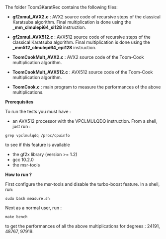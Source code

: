 The folder Toom3KaratRec contains the following files:

* **gf2xmul_AVX2.c** : AVX2 source code of recursive steps of the classical Karatsuba algorithm. Final multiplication is done using 
the **_mm_clmulepi64_si128**  instruction.
* **gf2xmul_AVX512.c** : AVX512 source code of recursive steps of the classical Karatsuba algorithm. Final multiplication is done using the **_mm512_clmulepi64_epi128** instruction.
* **ToomCookMult_AVX2.c** : AVX2 source code of the Toom-Cook multiplication algorithm.
* **ToomCookMult_AVX512.c** : AVX512 source code of the Toom-Cook multiplication algorithm.

* **ToomCook.c** : main program to measure the performances of the above multiplications.

**Prerequisites**

To run the tests you must have :
* an AVX512 processor with the VPCLMULQDQ instruction. From a shell, just run :
```console
grep vpclmulqdq /proc/cpuinfo
``` 
to see if this feature is available
* the gf2x library (version >= 1.2) 
* gcc 10.2.0
* the msr-tools

**How to run ?**

First configure the msr-tools and disable the turbo-boost feature. In a shell, run:
```console
sudo bash measure.sh
```

Next as a normal user, run :

```console
make bench
```

to get the performances of all the above multiplications for degrees : 24191, 48767, 97919.

